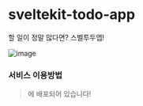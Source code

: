 

# sveltekit-todo-app
할 일이 정말 많다면? 스벨투두앱!

![image](https://user-images.githubusercontent.com/62737839/183240602-6d576972-914a-4cec-8b5c-b619a550ca9c.png)

### 서비스 이용방법
> [](https://full-stack-web-development-ashen.vercel.app/) 에 배포되어 있습니다!
